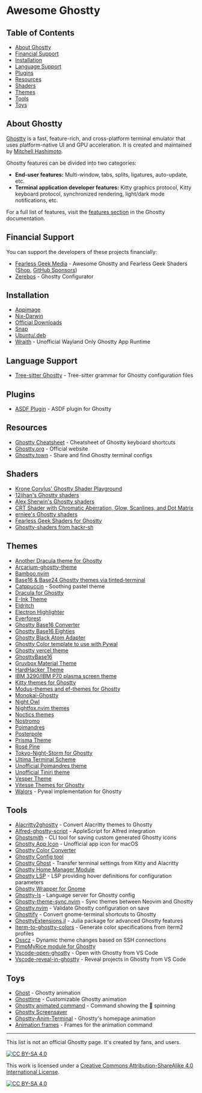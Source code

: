 # Awesome Ghostty

## Table of Contents
* [About Ghostty](#about-ghostty)
* [Financial Support](#financial-support)
* [Installation](#installation)
* [Language Support](#language-support)
* [Plugins](#plugins)
* [Resources](#resources)
* [Shaders](#shaders)
* [Themes](#themes)
* [Tools](#tools)
* [Toys](#toys)

## About Ghostty
[Ghostty](https://ghostty.org/) is a fast, feature-rich, and cross-platform terminal emulator that uses platform-native UI and GPU acceleration. It is created and maintained by [Mitchell Hashimoto](https://github.com/mitchellh).

Ghostty features can be divided into two categories:
- **End-user features:** Multi-window, tabs, splits, ligatures, auto-update, etc.
- **Terminal application developer features:** Kitty graphics protocol, Kitty keyboard protocol, synchronized rendering, light/dark mode notifications, etc.

For a full list of features, visit the [features section](https://ghostty.org/docs/features) in the Ghostty documentation.

## Financial Support
You can support the developers of these projects financially:
* [Fearless Geek Media](https://ko-fi.com/fearlessgeekmedia) - Awesome Ghostty and Fearless Geek Shaders ([Shop](https://fearlessgeekmedia.creator-spring.com/), [GitHub Sponsors](https://github.com/sponsors/fearlessgeekmedia))
* [Zerebos](https://github.com/sponsors/zerebos) - Ghostty Configurator

## Installation
* [Appimage](https://github.com/psadi/ghostty-appimage)
* [Nix-Darwin](https://github.com/kbwhodat/ghostty-nix-darwin)
* [Official Downloads](https://ghostty.org/download)
* [Snap](https://snapcraft.io/ghostty)
* [Ubuntu/.deb](https://github.com/mkasberg/ghostty-ubuntu)
* [Wraith](https://github.com/gabydd/wraith) - Unofficial Wayland Only Ghostty App Runtime
  
## Language Support
* [Tree-sitter Ghostty](https://github.com/bezhermoso/tree-sitter-ghostty) - Tree-sitter grammar for Ghostty configuration files

## Plugins
* [ASDF Plugin](https://github.com/ilvez/asdf-ghostty) - ASDF plugin for Ghostty

## Resources
* [Ghostty Cheatsheet](https://github.com/conlonj25/ghostty-cheatsheet) - Cheatsheet of Ghostty keyboard shortcuts
* [Ghostty.org](https://ghostty.org) - Official website
* [Ghostty.town](https://ghostty.town) - Share and find Ghostty terminal configs

## Shaders
* [Krone Corylus' Ghostty Shader Playground](https://github.com/KroneCorylus/ghostty-shader-playground)
* [12jihan's Ghostty shaders](https://github.com/12jihan/ghostty_shaders)
* [Alex Sherwin's Ghostty shaders](https://github.com/alex-sherwin/my-ghostty-shaders)
* [CRT Shader with Chromatic Aberration, Glow, Scanlines, and Dot Matrix](https://github.com/luiscarlospando/crt-shader-with-chromatic-aberration-glow-scanlines-dot-matrix)
* [erniee's Ghostty shaders](https://github.com/erniee/gshaders)
* [Fearless Geek Shaders for Ghostty](https://github.com/fearlessgeekmedia/Fearless-Geek-Shaders-for-Ghostty)
* [Ghostty-shaders from hackr-sh](https://github.com/hackr-sh/ghostty-shaders)

## Themes
* [Another Dracula theme for Ghostty](https://github.com/dal-liu/ghostty-dracula)
* [Arcarium-ghostty-theme](https://github.com/daniellmiranda/arcarium-ghostty-theme)
* [Bamboo.nvim](https://github.com/ribru17/bamboo.nvim/tree/master/extras/ghostty)
* [Base16 & Base24 Ghostty themes via tinted-terminal](https://github.com/tinted-terminal/tinted-terminal)
* [Catppuccin](https://github.com/catppuccin/ghostty) - Soothing pastel theme
* [Dracula for Ghostty](https://github.com/MohamedElashri/ghostty-dracula)
* [E-Ink Theme](https://github.com/alexxGmZ/e-ink.ghostty)
* [Eldritch](https://github.com/eldritch-theme/ghostty)
* [Electron Highlighter](https://github.com/electron-highlighter/ghostty)
* [Everforest](https://github.com/jrswab/ghostty-everforest)
* [Ghostty Base16 Converter](https://github.com/l0go/ghostty-base16-converter)
* [Ghostty Base16 Eighties](https://github.com/troyanov/ghostty-base16-eighties)
* [Ghostty Black Atom Adapter](https://github.com/black-atom-industries/ghostty)
* [Ghostty Color template to use with Pywal](https://gist.github.com/strlrd-29/c7dfed495d194fabc077956d7919c470)
* [Ghostty vercel theme](https://github.com/chungweileong94/ghostty-vercel-theme)
* [GhosttyBase16](https://github.com/RGBCube/GhosttyBase16)
* [Gruvbox Material Theme](https://github.com/dot-1q/gruvbox-material-ghostty)
* [HardHacker Theme](https://github.com/stevebosworth/hardhacker-ghostty)
* [IBM 3290/IBM P70 plasma screen theme](https://github.com/alphaaleph/ghostty-ibm3290)
* [Kitty themes for Ghostty](https://github.com/hroi/ghostty-themes)
* [Modus-themes and ef-themes for Ghostty](https://github.com/anhsirk0/ghostty-themes)
* [Monokai-Ghostty](https://github.com/Kirlovon/monokai-ghostty)
* [Night Owl](https://github.com/ssong/night-owl-ghostty-theme)
* [Nightfox.nvim themes](https://github.com/EdenEast/nightfox.nvim/)
* [Noctics themes](https://github.com/EastSun5566/ghostty-noctis-themes)
* [Nostromo](https://github.com/Nostromo-UI/nostromo.ghostty)
* [Poimandres](https://github.com/lorrehuggan/ghostty_poimandres_theme)
* [Posterpole](https://github.com/posterpole/ghostty)
* [Prisma Theme](https://github.com/gniting/prisma-ghostty-theme)
* [Rosé Pine](https://github.com/rose-pine/ghostty)
* [Tokyo-Night-Storm for Ghostty](https://github.com/wyattgill9/dotfiles/blob/main/arch-conf/ghostty/themes/tokyo)
* [Ultima Terminal Scheme](https://github.com/egorlem/ultima.terminals-scheme/tree/main/ghostty)
* [Unofficial Poimandres theme](https://github.com/LucidMach/poimandres-ghostty)
* [Unofficial Tiniri theme](https://github.com/MohamedElashri/ghostty-tiniri)
* [Vesper Theme](https://github.com/beingfranklin/vesper-ghostty)
* [Vitesse Themes for Ghostty](https://github.com/hamlim/vitesse-ghostty-theme)
* [Walors](https://github.com/sudoshan/walors) - Pywal implementation for Ghostty

## Tools
* [Alacritty2ghostty](https://github.com/AlphaTechnolog/alacritty2ghostty) - Convert Alacritty themes to Ghostty
* [Alfred-ghostty-script](https://github.com/zeitlings/alfred-ghostty-script) - AppleScript for Alfred integration
* [Ghostsmith](https://github.com/vandorsx/ghostsmith) - CLI tool for saving custom generated Ghostty icons
* [Ghostty App Icon](https://github.com/lukejanicke/ghostty-app-icon) - Unofficial app icon for macOS
* [Ghostty Color Converter](https://github.com/almonk/ghostty-color-converter)
* [Ghostty Config tool](https://ghostty.zerebos.com/)
* [Ghostty Ghost](https://github.com/gambithunt/ghostty-ghost) - Transfer terminal settings from Kitty and Alacritty
* [Ghostty Home Manager Module](https://github.com/clo4/ghostty-hm-module)
* [Ghostty LSP](https://github.com/matthewmturner/ghostty-lsp) - LSP providing hover definitions for configuration parameters
* [Ghostty Wrapper for Gnome](https://github.com/lucas-yotsui/Ghostty-Wrapper-for-Gnome)
* [Ghostty-ls](https://github.com/MKindberg/ghostty-ls) - Language server for Ghostty config
* [Ghostty-theme-sync.nvim](https://github.com/landerson02/ghostty-theme-sync.nvim) - Sync themes between Neovim and Ghostty
* [Ghostty.nvim](https://github.com/isak102/ghostty.nvim) - Validate Ghostty configuration on save
* [Ghosttify](https://github.com/natibek/ghosttify) - Convert gnome-terminal shortcuts to Ghostty
* [GhosttyExtensions.jl](https://github.com/piechologist/GhosttyExtensions.jl) - Julia package for advanced Ghostty features
* [Iterm-to-ghostty-colors](https://github.com/richscott/iterm-to-ghostty-colors) - Generate color specifications from iterm2 profiles
* [Osscz](https://github.com/kontza/osscz) - Dynamic theme changes based on SSH connections
* [PimpMyRice module for Ghostty](https://github.com/pimpmyrice-modules/ghostty)
* [Vscode-open-ghostty](https://github.com/im7daniel/vscode-open-ghostty) - Open with Ghostty from VS Code
* [Vscode-reveal-in-ghostty](https://github.com/sapegin/vscode-reveal-in-ghostty) - Reveal projects in Ghostty from VS Code

## Toys
* [Ghost](https://github.com/theMackabu/ghost) - Ghostty animation
* [Ghosttime](https://github.com/SohelIslamImran/ghosttime) - Customizable Ghostty animation
* [Ghostty animated command](https://github.com/lukeshere/ghostty-animation-command) - Command showing the 👻 spinning
* [Ghostty Screensaver](https://github.com/initor/ghostty-screensaver)
* [Ghostty-Anim-Terminal](https://github.com/Feror-BotMaker/Ghostty-Anim-Terminal) - Ghostty's homepage animation
* [Animation frames](https://github.com/Ayomided/go-ghostty/tree/main/home/animation_frames) - Frames for the animation command

---

This list is not an official Ghostty page. It's created by fans, and users.

[![CC BY-SA 4.0][cc-by-sa-shield]][cc-by-sa]

This work is licensed under a
[Creative Commons Attribution-ShareAlike 4.0 International License][cc-by-sa].

[![CC BY-SA 4.0][cc-by-sa-image]][cc-by-sa]

[cc-by-sa]: http://creativecommons.org/licenses/by-sa/4.0/
[cc-by-sa-image]: https://licensebuttons.net/l/by-sa/4.0/88x31.png
[cc-by-sa-shield]: https://img.shields.io/badge/License-CC%20BY--SA%204.0-lightgrey.svg
